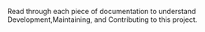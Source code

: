 Read through each piece of documentation to understand Development,Maintaining, and Contributing to this project. 
